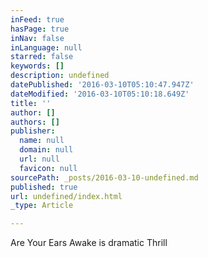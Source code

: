 ```yaml
---
inFeed: true
hasPage: true
inNav: false
inLanguage: null
starred: false
keywords: []
description: undefined
datePublished: '2016-03-10T05:10:47.947Z'
dateModified: '2016-03-10T05:10:18.649Z'
title: ''
author: []
authors: []
publisher:
  name: null
  domain: null
  url: null
  favicon: null
sourcePath: _posts/2016-03-10-undefined.md
published: true
url: undefined/index.html
_type: Article

---
```

Are Your Ears Awake is dramatic Thrill
